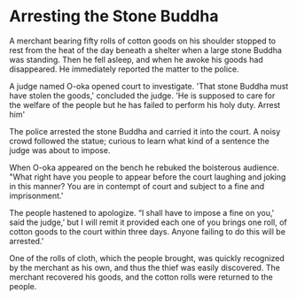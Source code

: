 # Arresting the Stone Buddha

A merchant bearing fifty rolls of cotton goods on his shoulder stopped to rest from the heat of the day beneath a shelter when a large stone Buddha was standing. Then he fell asleep, and when he awoke his goods had disappeared. He immediately reported the matter to the police.

A judge named O-oka opened court to investigate. 'That stone Buddha must have stolen the goods,' concluded the judge. 'He is supposed to care for the welfare of the people but he has failed to perform his holy duty. Arrest him'

The police arrested the stone Buddha and carried it into the court. A noisy crowd followed the statue; curious to learn what kind of a sentence the judge was about to impose.

When O-oka appeared on the bench he rebuked the boisterous audience. "What right have you people to appear before the court laughing and joking in this manner? You are in contempt of court and subject to a fine and imprisonment.'

The people hastened to apologize. “I shall have to impose a fine on you,' said the judge,’ but I will remit it provided each one of you brings one roll, of cotton goods to the court within three days. Anyone failing to do this will be arrested.'

One of the rolls of cloth, which the people brought, was quickly recognized by the merchant as his own, and thus the thief was easily discovered. The merchant recovered his goods, and the cotton rolls were returned to the people.